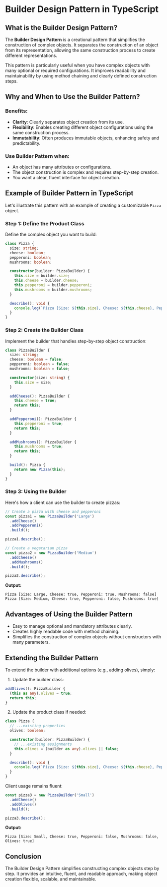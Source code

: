 # Builder Design Pattern in TypeScript

## What is the Builder Design Pattern?

The **Builder Design Pattern** is a creational pattern that simplifies the construction of complex objects. It separates the construction of an object from its representation, allowing the same construction process to create different representations.

This pattern is particularly useful when you have complex objects with many optional or required configurations. It improves readability and maintainability by using method chaining and clearly defined construction steps.

## Why and When to Use the Builder Pattern?

### Benefits:
- **Clarity**: Clearly separates object creation from its use.
- **Flexibility**: Enables creating different object configurations using the same construction process.
- **Immutability**: Often produces immutable objects, enhancing safety and predictability.

### Use Builder Pattern when:
- An object has many attributes or configurations.
- The object construction is complex and requires step-by-step creation.
- You want a clear, fluent interface for object creation.

## Example of Builder Pattern in TypeScript

Let's illustrate this pattern with an example of creating a customizable `Pizza` object.

### Step 1: Define the Product Class

Define the complex object you want to build:

```typescript
class Pizza {
  size: string;
  cheese: boolean;
  pepperoni: boolean;
  mushrooms: boolean;

  constructor(builder: PizzaBuilder) {
    this.size = builder.size;
    this.cheese = builder.cheese;
    this.pepperoni = builder.pepperoni;
    this.mushrooms = builder.mushrooms;
  }

  describe(): void {
    console.log(`Pizza [Size: ${this.size}, Cheese: ${this.cheese}, Pepperoni: ${this.pepperoni}, Mushrooms: ${this.mushrooms}]`);
  }
}
```

### Step 2: Create the Builder Class

Implement the builder that handles step-by-step object construction:

```typescript
class PizzaBuilder {
  size: string;
  cheese: boolean = false;
  pepperoni: boolean = false;
  mushrooms: boolean = false;

  constructor(size: string) {
    this.size = size;
  }

  addCheese(): PizzaBuilder {
    this.cheese = true;
    return this;
  }

  addPepperoni(): PizzaBuilder {
    this.pepperoni = true;
    return this;
  }

  addMushrooms(): PizzaBuilder {
    this.mushrooms = true;
    return this;
  }

  build(): Pizza {
    return new Pizza(this);
  }
}
```

### Step 3: Using the Builder

Here's how a client can use the builder to create pizzas:

```typescript
// Create a pizza with cheese and pepperoni
const pizza1 = new PizzaBuilder('Large')
  .addCheese()
  .addPepperoni()
  .build();

pizza1.describe();

// Create a vegetarian pizza
const pizza2 = new PizzaBuilder('Medium')
  .addCheese()
  .addMushrooms()
  .build();

pizza2.describe();
```

**Output:**
```
Pizza [Size: Large, Cheese: true, Pepperoni: true, Mushrooms: false]
Pizza [Size: Medium, Cheese: true, Pepperoni: false, Mushrooms: true]
```

## Advantages of Using the Builder Pattern

- Easy to manage optional and mandatory attributes clearly.
- Creates highly readable code with method chaining.
- Simplifies the construction of complex objects without constructors with many parameters.

## Extending the Builder Pattern

To extend the builder with additional options (e.g., adding olives), simply:

1. Update the builder class:

```typescript
addOlives(): PizzaBuilder {
  (this as any).olives = true;
  return this;
}
```

2. Update the product class if needed:

```typescript
class Pizza {
  // ...existing properties
  olives: boolean;

  constructor(builder: PizzaBuilder) {
    // ...existing assignments
    this.olives = (builder as any).olives || false;
  }

  describe(): void {
    console.log(`Pizza [Size: ${this.size}, Cheese: ${this.cheese}, Pepperoni: ${this.pepperoni}, Mushrooms: ${this.mushrooms}, Olives: ${this.olives}]`);
  }
}
```

Client usage remains fluent:

```typescript
const pizza3 = new PizzaBuilder('Small')
  .addCheese()
  .addOlives()
  .build();

pizza3.describe();
```

**Output:**
```
Pizza [Size: Small, Cheese: true, Pepperoni: false, Mushrooms: false, Olives: true]
```

## Conclusion

The Builder Design Pattern simplifies constructing complex objects step by step. It provides an intuitive, fluent, and readable approach, making object creation flexible, scalable, and maintainable.

